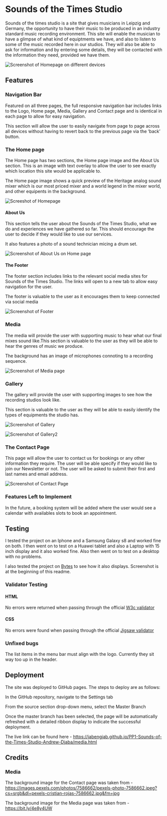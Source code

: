# Sounds of the Times Studio

Sounds of the times studio is a site that gives musicians in Leipzig and Germany, the opportunity to have their music to be produced in an industry standard music recording environment. This site will enable the musician to have a glimpse of what kind of equiptments we have, and also to listen to some of the music recorded here in our studios. They will also be able to ask for information and by entering some details, they will be contacted with the information they need, provided we have them. 


![Screenshot of Homepage on different devices](<assets/images/Landing page.PNG>)


## Features

### Navigation Bar

Featured on all three pages, the full responsive navigation bar includes links to the Logo, Home page, Media, Gallery and Contact page and is identical in each page to allow for easy navigation.

This section will allow the user to easily navigate from page to page across all devices without having to revert back to the previous page via the ‘back’ button.

### The Home page

The Home page has two sections, the Home page image and the About Us section. This is an image with text overlay to allow the user to see exactly which location this site would be applicable to. 

The Home page image shows a quick preview of the Heritage analog sound mixer which is our most priced mixer and a world legend in the mixer world, and other equipents in the background.

![Screeshot of Homepage](assets/images/Homepage.PNG)


#### About Us

This section tells the user about the Sounds of the Times Studio, what we do and experiences we have gathered so far. This should encourage the user to decide if they would like to use our services. 

It also features a photo of a sound technician micing a drum set.

![Screenshot of About Us on Home page](<assets/images/About us.PNG>)


#### The Footer

The footer section includes links to the relevant social media sites for Sounds of the Times Studio. The links will open to a new tab to allow easy navigation for the user.

The footer is valuable to the user as it encourages them to keep connected via social media

![Screenshot of Footer](assets/images/footer.PNG)


### Media

The media will provide the user with supporting music to hear what our final mixes sound like.This section is valuable to the user as they will be able to hear the genres of music we produce.

The background has an image of  microphones connoting to a recording sequence.

![Screenshot of Media page](assets/images/Media.PNG)


### Gallery

The gallery will provide the user with supporting images to see how the recording studios look like.

This section is valuable to the user as they will be able to easily identify the types of equipments the studio has.

![Screenshot of Gallery](assets/images/Gellery.PNG)

![Screenshot of Gallery2](assets/images/Gallery2.PNG)


### The Contact Page

This page will allow the user to contact us for bookings or any other information they require. The user will be able specify if they would like to join our Newsletter or not. The user will be asked to submit their first and last names and email address.

![Screenshot of Contact Page](assets/images/Contact.PNG)


### Features Left to Implement

In the future, a booking system will be added where the user would see a calendar with availables slots to book an appointment.


## Testing

I tested the project on an Iphone and a Samsung Galaxy s8 and worked fine on both. I then went on to test on a Huawei tablet and also a Laptop with 15 inch display and it also worked fine. Also then went on to test on a desktop with no problems.

I also tested the project on [Bytes](https://bytes.dev/?s=amiresponsive) to see how it also displays. Screenshot is at the beginning of this readme.
### Validator Testing

#### HTML 

No errors were returned when passing through the official [W3c validator](https://jigsaw.w3.org/)

#### CSS
No errors were found when passing through the official [Jigsaw validator](https://validator.w3.org/nu/)


### Unfixed bugs

The list items in the menu bar must align with the logo. Currently they sit way too up in the header.


## Deployment

The site was deployed to GitHub pages. The steps to deploy are as follows:

In the GitHub repository, navigate to the Settings tab

From the source section drop-down menu, select the Master Branch

Once the master branch has been selected, the page will be automatically refreshed with a detailed ribbon display to indicate the successful deployment.

The live link can be found here - https://jabengjab.github.io/PP1-Sounds-of-the-Times-Studio-Andrew-Djaba/media.html

## Credits

### Media 

The background image for the Contact page was taken from - https://images.pexels.com/photos/7586662/pexels-photo-7586662.jpeg?cs=srgb&dl=pexels-cristian-rojas-7586662.jpg&fm=jpg

The background image for the Media page was taken from - https://bit.ly/4e8y4UW
